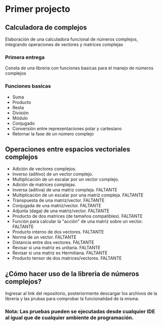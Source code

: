 # Primer projecto

## Calculadora de complejos

Elaboración de una calculadora funcional de números complejos, integrando operaciones de vectores y matrices complejas

### Primera entrega
Consta de una libreria con funciones basicas para el manejo de números complejos 
    
### Funciones basicas
    
- Suma
- Producto
- Resta 
- División 
- Módulo
- Conjugado
- Conversión entre representaciones polar y cartesiano
- Retornar la fase de un número complejo

 ## Operaciones entre espacios vectoriales complejos
- Adición de vectores complejos.
- Inverso (aditivo) de un vector complejo.
- Multiplicación de un escalar por un vector complejo.
- Adición de matrices complejas.
- Inversa (aditiva) de una matriz compleja. FALTANTE
- Multiplicación de un escalar por una matriz compleja. FALTANTE
- Transpuesta de una matriz/vector. FALTANTE
- Conjugada de una matriz/vector. FALTANTE
- Adjunta (daga) de una matriz/vector. FALTANTE
- Producto de dos matrices (de tamaños compatibles). FALTANTE
- Función para calcular la "acción" de una matriz sobre un vector. FALTANTE
- Producto interno de dos vectores. FALTANTE
- Norma de un vector. FALTANTE
- Distancia entre dos vectores. FALTANTE
- Revisar si una matriz es unitaria. FALTANTE
- Revisar si una matriz es Hermitiana. FALTANTE
- Producto tensor de dos matrices/vectores. FALTANTE

## ¿Cómo hacer uso de la libreria de números complejos?

Ingresar al link del repositorio, posteriormente descargar los archivos de la librería y las prubas para comprobar 
la funcionalidad de la misma.

### Nota: Las pruebas pueden se ejecutadas desde cualquier IDE al igual que de cualquier ambiente de programación.
